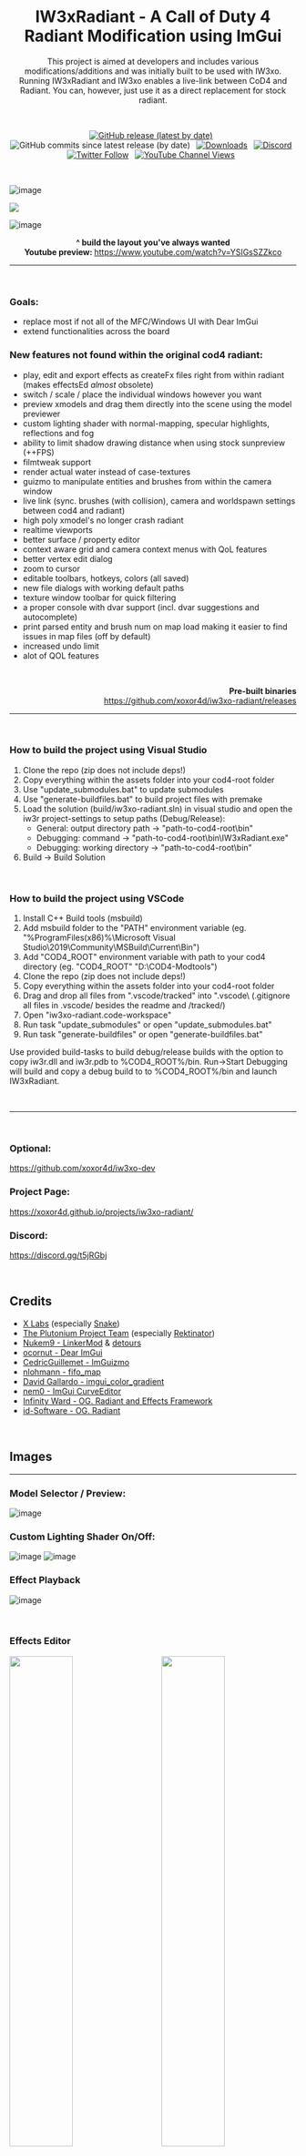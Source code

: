 


<h1 align="center">IW3xRadiant - A Call of Duty 4 Radiant Modification using ImGui</h3>

<p align="center">
This project is aimed at developers and includes various modifications/additions and was initially built to be used with IW3xo.
Running IW3xRadiant and IW3xo enables a live-link between CoD4 and Radiant. You can, however, just use it as a direct replacement for stock radiant.
</p>

<br>
<div align="center" markdown="1">

[![GitHub release (latest by date)](https://img.shields.io/github/v/release/xoxor4d/iw3xo-radiant?color=%2368BC71&logo=github)](https://github.com/xoxor4d/iw3xo-radiant/releases)&ensp;
![GitHub commits since latest release (by date)](https://img.shields.io/github/commits-since/xoxor4d/iw3xo-radiant/latest/develop?logo=github)&ensp;
[![Downloads](https://img.shields.io/github/downloads/xoxor4d/iw3xo-radiant/total?logo=github)](https://github.com/xoxor4d/iw3xo-radiant/releases)&ensp;
[![Discord](https://img.shields.io/discord/677574256678141973?label=Discord&logo=discord&logoColor=%23FFFF&)](https://discord.gg/t5jRGbj)&ensp;
[![Twitter Follow](https://img.shields.io/twitter/follow/xoxor4d?style=social)](https://twitter.com/intent/follow?screen_name=xoxor4d)&ensp;
[![YouTube Channel Views](https://img.shields.io/youtube/channel/views/UC7DiUO6bzZGii0EUx1Vg4mw?style=social)](https://www.youtube.com/xoxor4d)&ensp;

</div>

<br>

![image](https://user-images.githubusercontent.com/45299104/143088571-8a392c17-ed21-4639-9afb-f4fa492e3fca.jpg)

![](readme/effects.gif)

![image](readme/feat_ui.gif)

<p align="center">
	<b>^ build the layout you've always wanted</b><br>
    <b>Youtube preview: </b>
    <a href="https://www.youtube.com/watch?v=YSIGsSZZkco">https://www.youtube.com/watch?v=YSIGsSZZkco</a><br>
</p>

___

<br>

### Goals:
- replace most if not all of the MFC/Windows UI with Dear ImGui
- extend functionalities across the board

### New features not found within the original cod4 radiant:
- play, edit and export effects as createFx files right from within radiant (makes effectsEd _almost_ obsolete)
- switch / scale / place the individual windows however you want
- preview xmodels and drag them directly into the scene using the model previewer
- custom lighting shader with normal-mapping, specular highlights, reflections and fog
- ability to limit shadow drawing distance when using stock sunpreview (++FPS)
- filmtweak support
- render actual water instead of case-textures 
- guizmo to manipulate entities and brushes from within the camera window
- live link (sync. brushes (with collision), camera and worldspawn settings between cod4 and radiant)
- high poly xmodel's no longer crash radiant
- realtime viewports
- better surface / property editor
- context aware grid and camera context menus with QoL features
- better vertex edit dialog
- zoom to cursor
- editable toolbars, hotkeys, colors (all saved)
- new file dialogs with working default paths
- texture window toolbar for quick filtering
- a proper console with dvar support (incl. dvar suggestions and autocomplete)
- print parsed entity and brush num on map load making it easier to find issues in map files (off by default) 
- increased undo limit
- alot of QOL features

<br>

<p align="right">
	<b>Pre-built binaries</b><br>
    <a href="https://github.com/xoxor4d/iw3xo-radiant/releases">https://github.com/xoxor4d/iw3xo-radiant/releases</a><br>
</p>


___

<br>

### How to build the project using Visual Studio
1. Clone the repo (zip does not include deps!)
2. Copy everything within the assets folder into your cod4-root folder
3. Use "update_submodules.bat" to update submodules
4. Use "generate-buildfiles.bat" to build project files with premake
5. Load the solution (build/iw3xo-radiant.sln) in visual studio and open the iw3r project-settings to setup paths (Debug/Release):
   - General:   output directory path -> "path-to-cod4-root\bin\"
   - Debugging: command -> "path-to-cod4-root\bin\IW3xRadiant.exe"
   - Debugging: working directory -> "path-to-cod4-root\bin\"
6. Build -> Build Solution

<br>

### How to build the project using VSCode
1. Install C++ Build tools (msbuild)
2. Add msbuild folder to the "PATH" environment variable (eg. "%ProgramFiles(x86)%\Microsoft Visual Studio\2019\Community\MSBuild\Current\Bin")
3. Add "COD4_ROOT" environment variable with path to your cod4 directory (eg. "COD4_ROOT" "D:\COD4-Modtools")
4. Clone the repo (zip does not include deps!)
5. Copy everything within the assets folder into your cod4-root folder
6. Drag and drop all files from ".vscode/tracked\" into ".vscode\ (.gitignore all files in .vscode/ besides the readme and /tracked/)
7. Open "iw3xo-radiant.code-workspace" 
8. Run task "update_submodules" or open "update_submodules.bat"
9. Run task "generate-buildfiles" or open "generate-buildfiles.bat"

Use provided build-tasks to build debug/release builds with the option to copy iw3r.dll and iw3r.pdb to %COD4_ROOT%/bin.
Run->Start Debugging will build and copy a debug build to to %COD4_ROOT%/bin and launch IW3xRadiant.

<br>

___

<br>

### Optional:  
https://github.com/xoxor4d/iw3xo-dev

### Project Page:  
https://xoxor4d.github.io/projects/iw3xo-radiant/

### Discord:  
https://discord.gg/t5jRGbj

<br>

## Credits
- [X Labs](https://github.com/XLabsProject) (especially [Snake](https://github.com/momo5502))
- [The Plutonium Project Team](https://plutonium.pw/) (especially [Rektinator](https://github.com/RektInator))
- [Nukem9 - LinkerMod](https://github.com/Nukem9/LinkerMod) & [detours](https://github.com/Nukem9/detours)
- [ocornut - Dear ImGui](https://github.com/ocornut/imgui)
- [CedricGuillemet - ImGuizmo](https://github.com/CedricGuillemet/ImGuizmo)
- [nlohmann - fifo_map](https://github.com/nlohmann/fifo_map)
- [David Gallardo - imgui_color_gradient](https://gist.github.com/galloscript/8a5d179e432e062550972afcd1ecf112)
- [nem0 - ImGui CurveEditor](https://github.com/nem0/LumixEngine/blob/39e46c18a58111cc3c8c10a4d5ebbb614f19b1b8/external/imgui/imgui_user.inl#L505-L930)
- [Infinity Ward - OG. Radiant and Effects Framework](https://www.infinityward.com)
- [id-Software - OG. Radiant](https://github.com/id-Software/Quake-III-Arena/tree/master/q3radiant)

<br>

## Images
---

### Model Selector / Preview:
![image](https://user-images.githubusercontent.com/45299104/146609277-803b9203-4a64-4355-99fc-32cfb7ad6d82.jpg)

### Custom Lighting Shader On/Off:
![image](https://user-images.githubusercontent.com/45299104/146609441-50255d3c-0dc0-4f9a-894e-373abf4eafc6.jpg)
![image](https://user-images.githubusercontent.com/45299104/146609445-e11ae289-641e-4979-915b-bbb0c6b4942b.jpg)

### Effect Playback
![image](https://xoxor4d.github.io/assets/img/iw3xo-radiant/gif/radiant_effect_leaves.gif)

<br>

### Effects Editor
<p float="left">
  <img src="https://user-images.githubusercontent.com/45299104/159173092-10d91c68-094d-464d-ade4-ea90cdcd387a.jpg" width="47%" />
  <img src="https://user-images.githubusercontent.com/45299104/159173144-1fd8e23e-2d39-4621-918e-884f37e83968.jpg" width="47%" align="right" /> 
</p>

![image](https://user-images.githubusercontent.com/45299104/159173151-f54c7bb6-6b1f-438b-b667-f04747147a97.jpg)


<br>

## Disclaimer
This software has been created purely for the purposes of academic research. Project maintainers are not responsible or liable for misuse of the software. Use responsibly.
